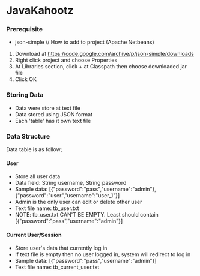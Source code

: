 # JavaKahootz

### Prerequisite
- json-simple
// How to add to project (Apache Netbeans)
1. Download at https://code.google.com/archive/p/json-simple/downloads
2. Right click project and choose Properties
3. At Libraries section, click + at Classpath then choose downloaded jar file
4. Click OK

### Storing Data
- Data were store at text file
- Data stored using JSON format
- Each 'table' has it own text file

### Data Structure
Data table is as follow;

#### User
- Store all user data
- Data field: String username, String password
- Sample data: [{"password":"pass","username":"admin"}, {"password":"user","username":"user_1"}]
- Admin is the only user can edit or delete other user
- Text file name: tb_user.txt
- NOTE: tb_user.txt CAN'T BE EMPTY. Least should contain [{"password":"pass","username":"admin"}]

#### Current User/Session
- Store user's data that currently log in
- If text file is empty then no user logged in, system will redirect to log in
- Sample data: [{"password":"pass","username":"admin"}]
- Text file name: tb_current_user.txt
